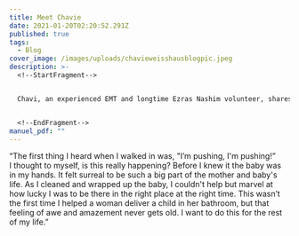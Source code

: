 ```yaml
---
title: Meet Chavie
date: 2021-01-20T02:20:52.291Z
published: true
tags:
  - Blog
cover_image: /images/uploads/chavieweisshausblogpic.jpeg
description: >-
  <!--StartFragment-->


  Chavi, an experienced EMT and longtime Ezras Nashim volunteer, shares her experience of a recent call:


  <!--EndFragment-->
manuel_pdf: ""
---
```

<!--StartFragment-->

“The first thing I heard when I walked in was, "I’m pushing, I'm pushing!”\
I thought to myself, is this really happening? Before I knew it the baby was in my hands. It felt surreal to be such a big part of the mother and baby's life. As I cleaned and wrapped up the baby, I couldn't help but marvel at how lucky I was to be there in the right place at the right time. This wasn’t the first time I helped a woman deliver a child in her bathroom, but that feeling of awe and amazement never gets old. I want to do this for the rest of my life.”

<!--EndFragment-->
